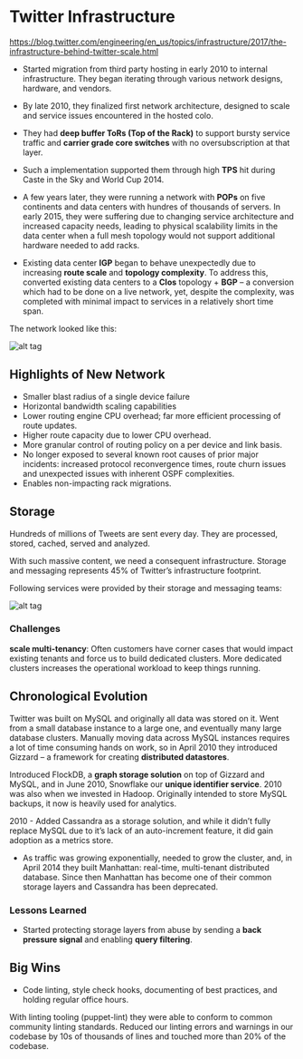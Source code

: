 # Twitter Infrastructure

https://blog.twitter.com/engineering/en_us/topics/infrastructure/2017/the-infrastructure-behind-twitter-scale.html

- Started migration from third party hosting in early 2010 to internal infrastructure. They began iterating through
various network designs, hardware, and vendors.

- By late 2010, they finalized first network architecture, designed to scale and service issues encountered in the hosted
colo.

- They had **deep buffer ToRs (Top of the Rack)** to support bursty service traffic and **carrier grade core switches** with 
no oversubscription at that layer.

- Such a implementation supported them through high **TPS** hit during Caste in the Sky and World Cup 2014.

- A few years later, they were running a network with **POPs** on five continents and data centers with hundres of thousands
of servers. In early 2015, they were suffering due to changing service architecture and increased capacity needs, leading to
physical scalability limits in the data center when a full mesh topology would not support additional hardware needed to add
racks.

- Existing data center **IGP** began to behave unexpectedly due to increasing **route scale** and **topology complexity**.
To address this, converted existing data centers to a **Clos** topology + **BGP** – a conversion which had to be done on a live network, yet, despite the complexity, was completed with minimal impact to services in a relatively short time span.

The network looked like this:

![alt tag](https://blog.twitter.com/content/dam/blog-twitter/engineering/en_us/infrastructure/2017/behind-twitter-scale/eng_infra_007.png.img.fullhd.medium.png)

## Highlights of New Network

- Smaller blast radius of a single device failure
- Horizontal bandwidth scaling capabilities
- Lower routing engine CPU overhead; far more efficient processing of route updates.
- Higher route capacity due to lower CPU overhead.
- More granular control of routing policy on a per device and link basis.
- No longer exposed to several known root causes of prior major incidents: increased protocol reconvergence times, route churn issues and unexpected issues with inherent OSPF complexities.
- Enables non-impacting rack migrations.

## Storage

Hundreds of millions of Tweets are sent every day. They are processed, stored, cached, served and analyzed.

With such massive content, we need a consequent infrastructure. Storage and messaging represents 45% of Twitter’s infrastructure footprint.

Following services were provided by their storage and messaging teams:

![alt tag](https://blog.twitter.com/content/dam/blog-twitter/engineering/en_us/infrastructure/2017/behind-twitter-scale/eng_infra_002.png.img.fullhd.medium.png)

### Challenges

**scale multi-tenancy**: Often customers have corner cases that would impact existing tenants and force us to build dedicated clusters. More dedicated clusters increases the operational workload to keep things running.

## Chronological Evolution

Twitter was built on MySQL and originally all data was stored on it. Went from a small database instance to a large one, and eventually many large database clusters. Manually moving data across MySQL instances requires a lot of time consuming hands on work, so in April 2010 they introduced Gizzard – a framework for creating **distributed datastores**.

Introduced FlockDB, a **graph storage solution** on top of Gizzard and MySQL, and in June 2010, Snowflake our **unique identifier service**. 2010 was also when we invested in Hadoop. Originally intended to store MySQL backups, it now is heavily used for analytics.

2010 - Added Cassandra as a storage solution, and while it didn’t fully replace MySQL due to it’s lack of an auto-increment feature, it did gain adoption as a metrics store.

- As traffic was growing exponentially, needed to grow the cluster, and, in April 2014 they built Manhattan: real-time, multi-tenant distributed database. Since then Manhattan has become one of their common storage layers and Cassandra has been deprecated.

### Lessons Learned

- Started protecting storage layers from abuse by sending a **back pressure signal** and enabling **query filtering**.

## Big Wins

- Code linting, style check hooks, documenting of best practices, and holding regular office hours.

With linting tooling (puppet-lint) they were able to conform to common community linting standards. Reduced our linting errors and warnings in our codebase by 10s of thousands of lines and touched more than 20% of the codebase.
